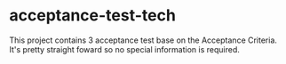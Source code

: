 # acceptance-test-tech
This project contains 3 acceptance test base on the Acceptance Criteria. 
It's pretty straight foward so no special information is required.
